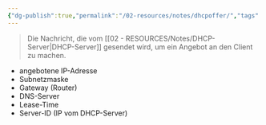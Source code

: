 ```yaml
---
{"dg-publish":true,"permalink":"/02-resources/notes/dhcpoffer/","tags":["#informatik/netzwerk/protokoll"],"noteIcon":"","updated":"2025-09-10T16:35:11.000+02:00"}
---
```


>Die Nachricht, die vom [[02 - RESOURCES/Notes/DHCP-Server\|DHCP-Server]] gesendet wird, um ein Angebot an den Client zu machen.

- angebotene IP-Adresse
- Subnetzmaske
- Gateway (Router)
- DNS-Server
- Lease-Time
- Server-ID (IP vom DHCP-Server)